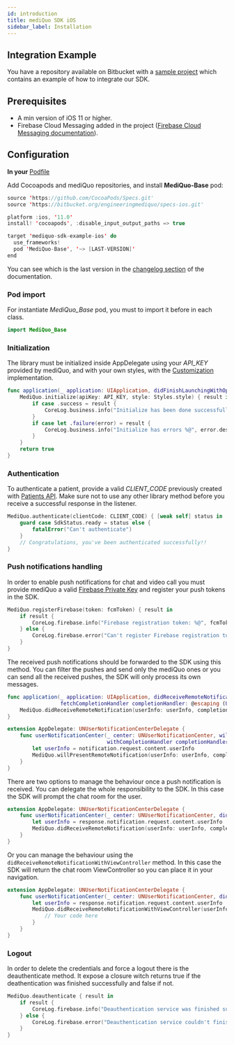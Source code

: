 ```yaml
---
id: introduction
title: mediQuo SDK iOS
sidebar_label: Installation
---
```


## Integration Example

You have a repository available on Bitbucket with a
[sample project](https://bitbucket.org/engineeringmediquo/mediquo-sdk-example-ios/src/master/)
which contains an example of how to integrate our SDK.

## Prerequisites

- A min version of iOS 11 or higher.
- Firebase Cloud Messaging added in the project ([Firebase Cloud Messaging documentation](https://firebase.google.com/docs/cloud-messaging/ios/client)).

## Configuration

**In your** [Podfile](https://guides.cocoapods.org/syntax/podfile.html)

Add Cocoapods and mediQuo repositories, and install **MediQuo-Base** pod:

```swift
source 'https://github.com/CocoaPods/Specs.git'
source 'https://bitbucket.org/engineeringmediquo/specs-ios.git'

platform :ios, '11.0'
install! 'cocoapods', :disable_input_output_paths => true

target 'mediquo-sdk-example-ios' do
  use_frameworks!
  pod 'MediQuo-Base', '~> [LAST-VERSION]'
end
```

You can see which is the last version in the [changelog section](/docs/sdk/ios/changelog) of the documentation.


### Pod import

For instantiate _MediQuo_Base_ pod, you must to import it before in each class.

```swift
import MediQuo_Base
```

### Initialization

The library must be initialized inside AppDelegate using your _API_KEY_ provided by mediQuo, and with your own styles, with the [Customization](https://developer.mediquo.com/docs/sdk/ios/customization) implementation.

```swift
func application(_ application: UIApplication, didFinishLaunchingWithOptions launchOptions: [UIApplication.LaunchOptionsKey: Any]?) -> Bool {
    MediQuo.initialize(apiKey: API_KEY, style: Styles.style) { result in
        if case .success = result {
            CoreLog.business.info("Initialize has been done successfully")
        }
        if case let .failure(error) = result {
            CoreLog.business.info("Initialize has errors %@", error.description)
        }
    }
    return true
}
```

### Authentication

To authenticate a patient, provide a valid _CLIENT_CODE_ previously created with [Patients API](/docs/api/introduction/).
Make sure not to use any other library method before you receive a successful response in the listener.

```swift
MediQuo.authenticate(clientCode: CLIENT_CODE) { [weak self] status in
    guard case SdkStatus.ready = status else {
        fatalError("Can't authenticate")
    }
    // Congratulations, you've been authenticated successfully!!
}
```

### Push notifications handling

In order to enable push notifications for chat and video call you must provide mediQuo a valid [Firebase Private Key](https://firebase.google.com/docs/cloud-messaging/auth-server#provide-credentials-manually)
and register your push tokens in the SDK.

```swift
MediQuo.registerFirebase(token: fcmToken) { result in
    if result {
        CoreLog.firebase.info("Firebase registration token: %@", fcmToken)
    } else {
        CoreLog.firebase.error("Can't register Firebase registration token")
    }
}
```

The received push notifications should be forwarded to the SDK using this method. You can filter the pushes and send only the mediQuo ones or you can send all the received pushes, the SDK will only process its own messages.

```swift
func application(_ application: UIApplication, didReceiveRemoteNotification userInfo: [AnyHashable: Any],
                 fetchCompletionHandler completionHandler: @escaping (UIBackgroundFetchResult) -> Void) {
    MediQuo.didReceiveRemoteNotification(userInfo: userInfo, completion: completionHandler)
}

extension AppDelegate: UNUserNotificationCenterDelegate {
    func userNotificationCenter(_ center: UNUserNotificationCenter, willPresent notification: UNNotification,
                                withCompletionHandler completionHandler: @escaping (UNNotificationPresentationOptions) -> Void) {
        let userInfo = notification.request.content.userInfo
        MediQuo.willPresentRemoteNotification(userInfo: userInfo, completion: completionHandler)
    }
}
```

There are two options to manage the behaviour once a push notification is received. You can delegate the whole responsibility to the SDK. In this case the SDK will prompt the chat room for the user.

```swift
extension AppDelegate: UNUserNotificationCenterDelegate {
    func userNotificationCenter(_ center: UNUserNotificationCenter, didReceive response: UNNotificationResponse, withCompletionHandler completionHandler: @escaping () -> Void) {
        let userInfo = response.notification.request.content.userInfo
        MediQuo.didReceiveRemoteNotification(userInfo: userInfo, completion: completionHandler)
    }
}
```

Or you can manage the behaviour using the `didReceiveRemoteNotificationWithViewController` method. In this case the SDK will return the chat room ViewController so you can place it in your navigation.

```swift
extension AppDelegate: UNUserNotificationCenterDelegate {
    func userNotificationCenter(_ center: UNUserNotificationCenter, didReceive response: UNNotificationResponse, withCompletionHandler completionHandler: @escaping () -> Void) {
        let userInfo = response.notification.request.content.userInfo
        MediQuo.didReceiveRemoteNotificationWithViewController(userInfo: userInfo) { viewController in
            // Your code here
        }
    }
}
```

### Logout

In order to delete the credentials and force a logout there is the deauthenticate method. It expose a closure witch returns true if the deathentication was finished successfully and false if not.

```swift
MediQuo.deauthenticate { result in
    if result {
        CoreLog.firebase.info("Deauthentication service was finished successfully")
    } else {
        CoreLog.firebase.error("Deauthentication service couldn't finished successfully")
    }
}
```
